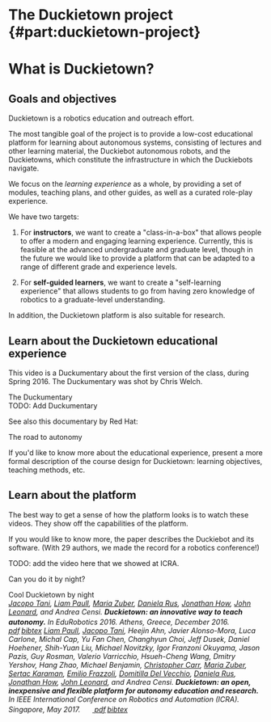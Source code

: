 #  The Duckietown project {#part:duckietown-project}

# What is Duckietown?

## Goals and objectives

Duckietown is a robotics education and outreach effort.

The most tangible goal of the project is to provide a low-cost educational platform for learning about autonomous systems, consisting of lectures and other learning material, the Duckiebot autonomous robots, and the Duckietowns, which constitute the infrastructure in which the Duckiebots navigate.

We focus on the *learning experience* as a whole, by providing a set of modules, teaching plans, and other guides, as well as a curated role-play experience.

We have two targets:

1. For **instructors**, we want to create a "class-in-a-box" that allows people to offer a modern and engaging learning experience. Currently, this is feasible at the advanced undergraduate and graduate level, though in the future we would like to provide a platform that can be adapted to a range of different grade and experience levels.

2. For **self-guided learners**, we want to create a "self-learning experience" that allows students to go from having zero knowledge of robotics to a graduate-level understanding.

In addition, the Duckietown platform is also suitable for research.

<!-- TODO: add references to papers submitted/published with it. -->

<!-- Duckietown has been recently incorporated as a non-profit foundation. -->

## Learn about the Duckietown educational experience

This video is a Duckumentary about the first version of the class, during Spring 2016. The Duckumentary was shot by Chris Welch.


<div figure-id="fig:duckumentary">
    <figcaption>The Duckumentary</figcaption>
    TODO: Add Duckumentary
</div>

See also this documentary by Red Hat:

<div figure-id="fig:road-to-autonomy">
    <figcaption>The road to autonomy</figcaption>
    <dtvideo src="vimeo:219731087"/>
</div>

If you'd like to know more about the educational experience, [](#bib:tani16duckietown) present a more formal description of the course design for Duckietown: learning objectives, teaching methods, etc.


## Learn about the platform

The best way to get a sense of how the platform looks is to watch
these videos. They show off the capabilities of the platform.

If you would like to know more, the paper [](#bib:paull17duckietown) describes the Duckiebot and its software. (With 29 authors, we made the record for a robotics conference!)

TODO: add the video here that we showed at ICRA.


Can you do it by night?

<div figure-id="fig:v3">
    <figcaption>Cool Duckietown by night</figcaption>
    <dtvideo src="vimeo:152825632"/>
</div>




<cite class='pub-ref-desc' id='bib:tani16duckietown'>
    <span class="author"><a href='https://eapsweb.mit.edu/people/jtani'>Jacopo Tani</a>, <a href='http://people.csail.mit.edu/lpaull/'>Liam Paull</a>, <a href='https://eapsweb.mit.edu/people/zuber/'>Maria Zuber</a>, <a href='http://danielarus.csail.mit.edu/'>Daniela Rus</a>, <a href='http://www.mit.edu/~jhow/'>Jonathan How</a>, <a href='https://marinerobotics.mit.edu/'>John Leonard</a>, and <span class="author-ac">Andrea Censi</span>.</span>
    <span class="title">Duckietown: an innovative way to teach autonomy.</span>
    <span class="booktitle">In <em>EduRobotics 2016</em>. Athens, Greece, December 2016.</span>
    <span class="links"><span class="pdf"><a href="http://people.csail.mit.edu/lpaull/publications/Tani_EDU_2016.pdf"><img style='border:0; margin-bottom:-6px; height: 17px'  src='pdf.png'/> pdf</a></span><span class="url"><a href="http://duckietown.mit.edu/"><img style='border:0; margin-bottom:-6px; height: 17px'  src='web.png'/> supp. material</a></span></span><a class='pub-ref-bibtex-link' onclick='javascript:document.getElementById("tani16duckietown").style.display="block";' href='javascript:void(0)'>bibtex</a><pre class='pub-ref-bibtex' id='tani16duckietown' style='display: none;'>@inproceedings{tani16duckietown,
        author = "Tani, Jacopo and Paull, Liam and Zuber, Maria and Rus, Daniela and How, Jonathan and Leonard, John and Censi, Andrea",
        title = "Duckietown: an Innovative Way to Teach Autonomy",
        url = "http://duckietown.mit.edu/",
        booktitle = "EduRobotics 2016",
        year = "2016",
        month = "December",
        address = "Athens, Greece",
        pdf = "http://people.csail.mit.edu/lpaull/publications/Tani_EDU_2016.pdf"
    }</pre>
</cite>


<style>
img.icon {
    float: left;
    width: 5em;
    margin: 0.5em;
}
.pub-ref-desc {  }
.pub-ref-short { width: 100%;
    /*font-size: smaller;*/
}
.pub-ref-desc .title {
    font-weight: bold;
}
.pdf, .url { margin-left: 3px;}
.url { display: none;}

.pub-ref-bibtex-link  { margin-left: 3px; }
@media print {
    .pub-ref-bibtex-link { display: none; }
}
</style>

<cite class='pub-ref-desc' id='bib:paull17duckietown'>
    <span class="author"><a href='http://people.csail.mit.edu/lpaull/'>Liam Paull</a>, <a href='https://eapsweb.mit.edu/people/jtani'>Jacopo Tani</a>, Heejin Ahn, Javier Alonso-Mora, Luca Carlone, Michal Cap, Yu Fan Chen, Changhyun Choi, Jeff Dusek, Daniel Hoehener, Shih-Yuan Liu, Michael Novitzky, Igor Franzoni Okuyama, Jason Pazis, Guy Rosman, Valerio Varricchio, Hsueh-Cheng Wang, Dmitry Yershov, Hang Zhao, Michael Benjamin, <a href='http://web.mit.edu/chrisc/www/Home.html'>Christopher Carr</a>, <a href='https://eapsweb.mit.edu/people/zuber/'>Maria Zuber</a>, <a href='http://karaman.mit.edu/'>Sertac Karaman</a>, <a href='http://ares.lids.mit.edu/'>Emilio Frazzoli</a>, <a href='http://www.mit.edu/~ddv/'>Domitilla Del Vecchio</a>, <a href='http://danielarus.csail.mit.edu/'>Daniela Rus</a>, <a href='http://www.mit.edu/~jhow/'>Jonathan How</a>, <a href='https://marinerobotics.mit.edu/'>John Leonard</a>, and <span class="author-ac">Andrea Censi</span>.</span>
    <span class="title">Duckietown: an open, inexpensive and flexible platform for autonomy education and research.</span>
    <span class="booktitle">In <em>IEEE International Conference on Robotics and Automation (ICRA)</em>. Singapore, May 2017.</span>
    <span class="links"><span class="pdf"><a href="http://people.csail.mit.edu/lpaull/publications/Paull_ICRA_2017.pdf"><img style='border:0; margin-bottom:-6px; height: 17px'  src='pdf.png'/> pdf</a></span><span class="url"><a href="http://duckietown.mit.edu/"><img style='border:0; margin-bottom:-6px; height: 17px'  src='web.png'/> supp. material</a></span></span><a class='pub-ref-bibtex-link' onclick='javascript:document.getElementById("paull17duckietown").style.display="block";' href='javascript:void(0)'>bibtex</a><pre class='pub-ref-bibtex' id='paull17duckietown' style='display: none;'>@inproceedings{paull17duckietown,
        author = "Paull, Liam and Tani, Jacopo and Ahn, Heejin and Alonso-Mora, Javier and Carlone, Luca and Cap, Michal and Chen, Yu Fan and Choi, Changhyun and Dusek, Jeff and Hoehener, Daniel and Liu, Shih-Yuan and Novitzky, Michael and Okuyama, Igor Franzoni and Pazis, Jason and Rosman, Guy and Varricchio, Valerio and Wang, Hsueh-Cheng and Yershov, Dmitry and Zhao, Hang and Benjamin, Michael and Carr, Christopher and Zuber, Maria and Karaman, Sertac and Frazzoli, Emilio and Vecchio, Domitilla Del and Rus, Daniela and How, Jonathan and Leonard, John and Censi, Andrea",
        title = "Duckietown: an Open, Inexpensive and Flexible Platform for Autonomy Education and Research",
        url = "http://duckietown.mit.edu/",
        booktitle = "IEEE International Conference on Robotics and Automation (ICRA)",
        year = "2017",
        month = "May",
        address = "Singapore",
        pdf = "http://people.csail.mit.edu/lpaull/publications/Paull_ICRA_2017.pdf"
    }</pre>
</cite>
